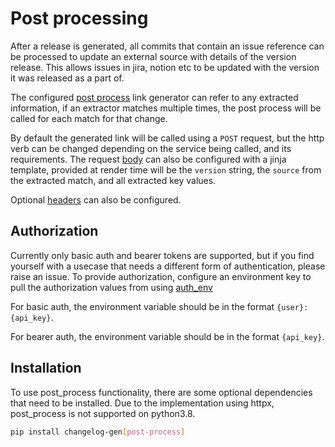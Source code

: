# Post processing

After a release is generated, all commits that contain an issue reference can
be processed to update an external source with details of the version release.
This allows issues in jira, notion etc to be updated with the version it was
released as a part of.

The configured [post
process](https://nrwldev.github.io/changelog-gen/configuration/#post_process)
link generator can refer to any extracted information, if an extractor matches
multiple times, the post process will be called for each match for that change.

By default the generated link will be called using a `POST` request, but the
http verb can be changed depending on the service being called, and its
requirements. The request
[body](https://nrwldev.github.io/changelog-gen/configuration/#post_processbody_template)
can also be configured with a jinja template, provided at render time will be
the `version` string, the `source` from the extracted match, and all extracted
key values.

Optional
[headers](https://nrwldev.github.io/changelog-gen/configuration/#post_processheaders)
can also be configured.

## Authorization

Currently only basic auth and bearer tokens are supported, but if you find
yourself with a usecase that needs a different form of authentication, please
raise an issue. To provide authorization, configure an environment key to pull
the authorization values from using
[auth_env](https://nrwldev.github.io/changelog-gen/configuration/#post_processauth_env)

For basic auth, the environment variable should be in the format
`{user}:{api_key}`.

For bearer auth, the environment variable should be in the format `{api_key}`.

## Installation

To use post_process functionality, there are some optional dependencies that
need to be installed. Due to the implementation using httpx, post_process is
not supported on python3.8.

```sh
pip install changelog-gen[post-process]
```
